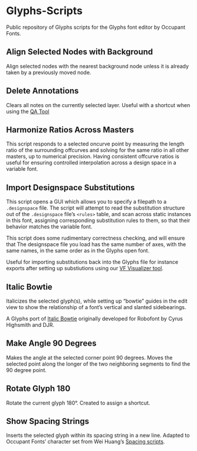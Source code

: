 # Glyphs-Scripts

Public repository of Glyphs scripts for the Glyphs font editor by Occupant Fonts.


## Align Selected Nodes with Background

Align selected nodes with the nearest background node unless it is already taken by a previously moved node.

## Delete Annotations

Clears all notes on the currently selected layer. Useful with a shortcut when using the [QA Tool](https://github.com/morisawausa/QATool)


## Harmonize Ratios Across Masters

This script responds to a selected oncurve point by measuring the length ratio of the surrounding offcurves and solving for the same ratio in all other masters, up to numerical precision. Having consistent offcurve ratios is useful for ensuring controlled interpolation across a design space in a variable font.


## Import Designspace Substitutions

This script opens a GUI which allows you to specify a filepath to a `.designspace` file. The script will attempt to read the substitution structure out of the `.designspace` file’s `<rules>` table, and scan across static instances in this font, assigning corresponding substitution rules to them, so that their behavior matches the variable font.

This script does some rudimentary correctness checking, and will ensure that The designspace file you load has the same number of axes, with the same names, in the same order as in the Glyphs open font.

Useful for importing substitutions back into the Glyphs file for instance exports after setting up substiutions using our [VF Visualizer tool](https://github.com/morisawausa/_vfvisualizer).

## Italic Bowtie

Italicizes the selected glyph(s), while setting up “bowtie” guides in the edit view to show the relationship of a font’s vertical and slanted sidebearings.

A Glyphs port of [Italic Bowtie](https://github.com/FontBureau/fbOpenTools/tree/master/ItalicBowtie) originally developed for Robofont by Cyrus Highsmith and DJR.


## Make Angle 90 Degrees

Makes the angle at the selected corner point 90 degrees. Moves the selected point along the longer of the two neighboring segments to find the 90 degree point.

## Rotate Glyph 180

Rotate the current glyph 180°. Created to assign a shortcut.

## Show Spacing Strings
Inserts the selected glyph within its spacing string in a new line. Adapted to Occupant Fonts’ character set from Wei Huang’s [Spacing scripts](https://github.com/weiweihuanghuang/wei-glyphs-scripts/tree/master).

